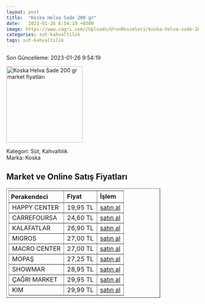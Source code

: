 ```yaml
---
layout: post
title:  "Koska Helva Sade 200 gr"
date:   2023-01-26 6:54:19 +0300
image: https://www.cagri.com//Uploads/UrunResimleri/koska-helva-sade-200-gr-a9f6.jpg
categories: sut-kahvaltilik
tags: sut-kahvaltilik
---
```


Son Güncelleme: 2023-01-26 9:54:19

<img src="https://www.cagri.com//Uploads/UrunResimleri/koska-helva-sade-200-gr-a9f6.jpg" width="200" alt="Koska Helva Sade 200 gr market fiyatları" />

Kategori: Süt, Kahvaltılık
<br />
Marka: Koska

<h2>Market ve Online Satış Fiyatları</h2>

<table border="1" style="padding: 5px;width:80%;">
  <tr>
    <td style="padding: 5px;"><strong>Perakendeci</strong></td>
    <td><strong>Fiyat</strong></td>
    <td><strong>İşlem</strong></td>
  </tr>
  <tr>
              <td title="Happy Center">HAPPY CENTER</td>
              <td>19,95 TL</td>
              <td><a title="Happy Center" target="_blank" href="https://www.happycenter.com.tr/Koska_200_Gr_Helva_Sade">satın al</a></td>
            </tr><tr>
              <td title="CarrefourSA">CARREFOURSA</td>
              <td>24,60 TL</td>
              <td><a title="CarrefourSA" target="_blank" href="https://www.carrefoursa.com/koska-sade-helva-200-g-paket-p-30099054">satın al</a></td>
            </tr><tr>
              <td title="Kalafatlar">KALAFATLAR</td>
              <td>26,90 TL</td>
              <td><a title="Kalafatlar" target="_blank" href="https://www.kalafatlar.com/urun/koska-sade-helva-200-gr">satın al</a></td>
            </tr><tr>
              <td title="Migros">MIGROS</td>
              <td>27,00 TL</td>
              <td><a title="Migros" target="_blank" href="https://www.migros.com.tr/koska-sade-helva-paket-200-g-p-6c0859">satın al</a></td>
            </tr><tr>
              <td title="Macro Center">MACRO CENTER</td>
              <td>27,00 TL</td>
              <td><a title="Macro Center" target="_blank" href="https://www.macrocenter.com.tr/koska-sade-helva-paket-200-g-p-6c0859">satın al</a></td>
            </tr><tr>
              <td title="Mopaş">MOPAŞ</td>
              <td>27,25 TL</td>
              <td><a title="Mopaş" target="_blank" href="https://mopas.com.tr/koska-sade-helva-200-gr/p/93095">satın al</a></td>
            </tr><tr>
              <td title="Showmar">SHOWMAR</td>
              <td>28,95 TL</td>
              <td><a title="Showmar" target="_blank" href="https://www.showmar.com.tr/urun/koska-helva-sade-200gr">satın al</a></td>
            </tr><tr>
              <td title="Çağrı Market">ÇAĞRI MARKET</td>
              <td>29,95 TL</td>
              <td><a title="Çağrı Market" target="_blank" href="https://www.cagri.com/koska-helva-sade-200-gr">satın al</a></td>
            </tr><tr>
              <td title="Kim">KIM</td>
              <td>29,99 TL</td>
              <td><a title="Kim" target="_blank" href="https://www.kimgeldi.com/koska-helva-200-gr-sade">satın al</a></td>
            </tr>
</table>
